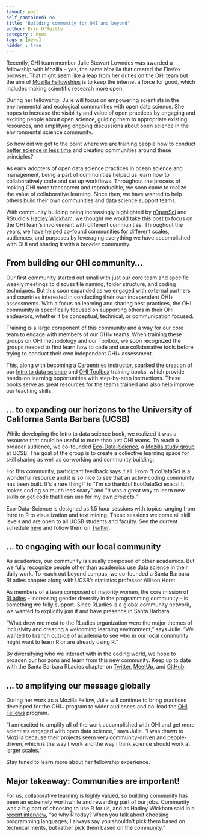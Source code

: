 ```yaml
---
layout: post
self_contained: no
title: "Building community for OHI and beyond"
author: Erin O'Reilly
category : news 
tags : [news]
hidden : true 
---
```

Recently, OHI team member Julie Stewart Lowndes was awarded a fellowship with Mozilla – yes, the same Mozilla that created the Firefox browser. That might seem like a leap from her duties on the OHI team but the aim of [Mozilla Fellowships](https://foundation.mozilla.org/fellowships/) is to keep the internet a force for good, which includes making scientific research more open. 

During her fellowship, Julie will focus on empowering scientists in the environmental and ecological communities with open data science. She hopes to increase the visibility and value of open practices by engaging and exciting people about open science, guiding them to appropriate existing resources, and amplifying ongoing discussions about open science in the environmental science community. 

So how did we get to the point where we are training people how to conduct [better science in less time](https://www.nature.com/articles/s41559-017-0160) and creating communities around these principles?

As early adopters of open data science practices in ocean science and management, being a part of communities helped us learn how to collaboratively code and set up workflows. Throughout the process of making OHI more transparent and reproducible, we soon came to realize the value of collaborative learning. Since then, we have wanted to help others build their own communities and data science support teams. 

With community building being increasingly highlighted by [rOpenSci](https://twitter.com/StefanieButland/status/1037461713652609024) and RStudio’s [Hadley Wickham](http://r-posts.com/advice-to-young-and-old-programmers-a-conversation-with-hadley-wickham/), we thought we would take this post to focus on the OHI team’s involvement with different communities. Throughout the years, we have helped co-found communities for different scales, audiences, and purposes by leveraging everything we have accomplished with OHI and sharing it with a broader community.  

## From building our OHI community…

Our first community started out small with just our core team and specific weekly meetings to discuss file naming, folder structure, and coding techniques. But this soon expanded as we engaged with external partners and countries interested in conducting their own independent OHI+ assessments. With a focus on learning and sharing best practices, the OHI community is specifically focused on supporting others in their OHI endeavors, whether it be conceptual, technical, or communication focused. 

Training is a large component of this community and a way for our core team to engage with members of our OHI+ teams. When training these groups on OHI methodology and our Toolbox, we soon recognized the groups needed to first learn how to code and use collaborative tools before trying to conduct their own independent OHI+ assessment.

This, along with becoming a [Carpentries](https://carpentries.org/) instructor, sparked the creation of our [Intro to data science](http://ohi-science.org/data-science-training/) and [OHI Toolbox](http://ohi-science.org/toolbox-training/) training books, which provide hands-on learning opportunities with step-by-step instructions. These books serve as great resources for the teams trained and also help improve our teaching skills.

## … to expanding our horizons to the University of California Santa Barbara (UCSB)

While developing the Intro to data science book, we realized it was a resource that could be useful to more than just OHI teams. To reach a broader audience, we co-founded [Eco-Data-Science](https://eco-data-science.github.io/), a [Mozilla study group](https://science.mozilla.org/programs/studygroups) at UCSB. The goal of the group is to create a collective learning space for skill sharing as well as co-working and community building.

For this community, participant feedback says it all. From “EcoDataSci is a wonderful resource and it is so nice to see that an active coding community has been built. It's a rare thing!” to "I'm so thankful EcoDataSci exists! It makes coding so much less scary" and "it was a great way to learn new skills or get code that I can use for my own projects.”

Eco-Data-Science is designed as 1.5 hour sessions with topics ranging from Intro to R to visualization and text mining. These sessions welcome all skill levels and are open to all UCSB students and faculty. See the current schedule [here](https://eco-data-science.github.io/) and follow them on [Twitter](https://twitter.com/ecodatasci).

## … to engaging with our local community

As academics, our community is usually composed of other academics. But we fully recognize people other than academics use data science in their daily work. To reach out beyond campus, we co-founded a Santa Barbara RLadies chapter along with UCSB’s statistics professor Allison Horst. 

As members of a team composed of majority women, the core mission of [RLadies](https://rladies.org/about-us/) – increasing gender diversity in the programming community – is something we fully support. Since RLadies is a global community network, we wanted to explicitly join it and have presence in Santa Barbara.

“What drew me most to the RLadies organization were the major themes of inclusivity and creating a welcoming learning environment,” says Julie. “We wanted to branch outside of academia to see who in our local community might want to learn R or are already using R.”

By diversifying who we interact with in the coding world, we hope to broaden our horizons and learn from this new community. Keep up to date with the Santa Barbara RLadies chapter on [Twitter](https://twitter.com/RLadiesSB), [MeetUp](https://www.meetup.com/rladies-santa-barbara/?_cookie-check=aOWuqvHt1wpSk7vZ), and [GitHub](https://github.com/rladies/meetup-presentations_santabarbara). 

## … to amplifying our message globally

During her work as a Mozilla Fellow, Julie will continue to bring practices developed for the OHI+ program to wider audiences and co-lead the [OHI Fellows](http://ohi-science.org/news/training-the-next-generation-of-ocean-data-scientists) program. 

“I am excited to amplify all of the work accomplished with OHI and get more scientists engaged with open data science,” says Julie. “I was drawn to Mozilla because their projects seem very community-driven and people-driven, which is the way I work and the way I think science should work at larger scales.”   

Stay tuned to learn more about her fellowship experience. 

## Major takeaway: Communities are important! 

For us, collaborative learning is highly valued, so building community has been an extremely worthwhile and rewarding part of our jobs. Community was a big part of choosing to use R for us, and as Hadley Wickham said in a [recent interview](http://r-posts.com/advice-to-young-and-old-programmers-a-conversation-with-hadley-wickham/), “so why R today? When you talk about choosing programming languages, I always say you shouldn’t pick them based on technical merits, but rather pick them based on the community."
